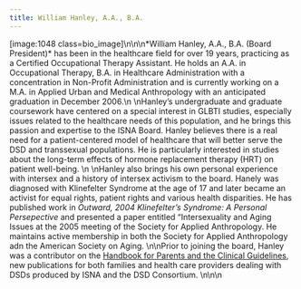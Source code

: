 ```yaml
---
title: William Hanley, A.A., B.A.
---
```


[image:1048 class=bio_image]\n\n\n\*William Hanley, A.A., B.A. (Board President)\* has been in the healthcare field for over 19 years, practicing as a Certified Occupational Therapy Assistant. He holds an A.A. in Occupational Therapy, B.A. in Healthcare Administration with a concentration in Non-Profit Administration and is currently working on a M.A. in Applied Urban and Medical Anthropology with an anticipated graduation in December 2006.\n \nHanley&#8217;s undergraduate and graduate coursework have centered on a special interest in <span class="caps">GLBTI</span> studies, especially issues related to the healthcare needs of this population, and he brings this passion and expertise to the <span class="caps">ISNA</span> Board. Hanley believes there is a real need for a patient-centered model of healthcare that will better serve the <span class="caps">DSD</span> and transsexual populations. He is particularly interested in studies about the long-term effects of hormone replacement therapy (<span class="caps">HRT</span>) on patient well-being. \n \nHanley also brings his own personal experience with intersex and a history of intersex activism to the board. Hanely was diagnosed with Klinefelter Syndrome at the age of 17 and later became an activist for equal rights, patient rights and various health disparities. He has published work in _Outward, 2004 Klinefelter&#8217;s Syndrome: A Personal Persepective_ and presented a paper entitled &#8220;Intersexuality and Aging Issues at the 2005 meeting of the Society for Applied Anthropology. He maintains active membership in both the Society for Applied Anthropology adn the American Society on Aging. \n\nPrior to joining the board, Hanley was a contributor on the [Handbook for Parents and the Clinical Guidelines][1], new publications for both families and health care providers dealing with <span class="caps">DSD</span>s produced by <span class="caps">ISNA</span> and the <span class="caps">DSD</span> Consortium. \n\n\n

 [1]: http://www.dsdguidelines.org/